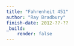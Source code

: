 ```yaml
---
title: "Fahrenheit 451"
author: "Ray Bradbury"
finish-date: 2012-??-??
_build:
    render: false
---
```



